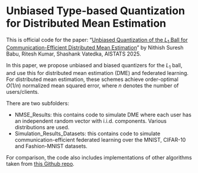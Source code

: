 # Unbiased Type-based Quantization for Distributed Mean Estimation

This is official code for the paper: “[Unbiased Quantization of the $L_1$ Ball for Communication-Efficient Distributed Mean Estimation](https://openreview.net/forum?id=AdXSZNm3SL)” by Nithish Suresh Babu, Ritesh Kumar, Shashank Vatedka, AISTATS 2025.

In this paper, we propose unbiased and biased quantizers for the $L_1$ ball, and use this for distributed mean estimation (DME) and federated learning. For distributed mean estimation, these schemes achieve order-optimal $O(1/n)$ normalized mean squared error, where $n$ denotes the number of users/clients.

There are two subfolders:
- NMSE_Results: this contains code to simulate DME where each user has an independent random vector with i.i.d. components. Various distributions are used.
- Simulation_Results_Datasets: this contains code to simulate communication-efficient federated learning over the MNIST, CIFAR-10 and Fashion-MNIST datasets.

For comparison, the code also includes implementations of other algorithms taken from [this Github repo](https://github.com/amitport/QUIC-FL-Quick-Unbiased-Compression-for-Federated-Learning).
